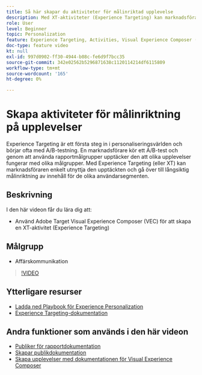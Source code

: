 ```yaml
---
title: Så här skapar du aktiviteter för målinriktad upplevelse
description: Med XT-aktiviteter (Experience Targeting) kan marknadsförare rikta specifikt innehåll till en viss målgrupp. Lär dig fördelarna med XT-aktiviteter och hur du skapar och använder dem.
role: User
level: Beginner
topic: Personalization
feature: Experience Targeting, Activities, Visual Experience Composer (VEC)
doc-type: feature video
kt: null
exl-id: 997d0902-ff30-4944-b08c-fe6d9f7bcc35
source-git-commit: 342e02562b5296871638c1120114214df6115809
workflow-type: tm+mt
source-wordcount: '165'
ht-degree: 0%

---
```


# Skapa aktiviteter för målinriktning på upplevelser

Experience Targeting är ett första steg in i personaliseringsvärlden och börjar ofta med A/B-testning. En marknadsförare kör ett A/B-test och genom att använda rapportmålgrupper upptäcker den att olika upplevelser fungerar med olika målgrupper. Med Experience Targeting (eller XT) kan marknadsföraren enkelt utnyttja den upptäckten och gå över till långsiktig målinriktning av innehåll för de olika användarsegmenten.

## Beskrivning

I den här videon får du lära dig att:

* Använd Adobe Target Visual Experience Composer (VEC) för att skapa en XT-aktivitet (Experience Targeting)

## Målgrupp

* Affärskommunikation

>[!VIDEO](https://video.tv.adobe.com/v/22418?quality=12)

## Ytterligare resurser

* [Ladda ned Playbook för Experience Personalization](https://guided.adobe.com/?promoid=K42KVXHD&amp;mv=other&amp;search=personalization+playbook#recommended/solutions/target)
* [Experience Targeting-dokumentation](https://experienceleague.adobe.com/docs/target/using/activities/experience-targeting/experience-target.html?lang=en)

## Andra funktioner som används i den här videon

* [Publiker för rapportdokumentation](https://experienceleague.adobe.com/docs/target/using/audiences/managing-audience-filters.html?lang=en)
* [Skapar publikdokumentation](https://experienceleague.adobe.com/docs/target/using/audiences/managing-audience-filters.html?lang=en)
* [Skapa upplevelser med dokumentationen för Visual Experience Composer](https://experienceleague.adobe.com/docs/target/using/experiences/experiences.html?lang=en)
